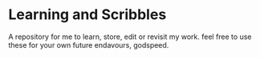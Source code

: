 # Learning and Scribbles

A repository for me to learn, store, edit or revisit my work.
feel free to use these for your own future endavours, godspeed.


